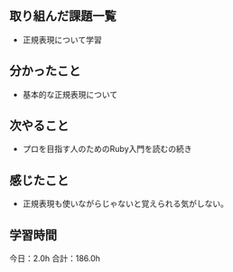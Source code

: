 ## 取り組んだ課題一覧
* 正規表現について学習
## 分かったこと
* 基本的な正規表現について



## 次やること
*  プロを目指す人のためのRuby入門を読むの続き
## 感じたこと
*  正規表現も使いながらじゃないと覚えられる気がしない。
 
## 学習時間
今日：2.0h
合計：186.0h
